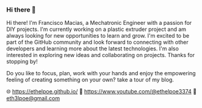 ### Hi there 👋

<!--
**ethelpoe/ethelpoe** is a ✨ _special_ ✨ repository because its `README.md` (this file) appears on your GitHub profile.

Here are some ideas to get you started:

- 🔭 I’m currently working on ...
- 🌱 I’m currently learning ...
- 👯 I’m looking to collaborate on ...
- 🤔 I’m looking for help with ...
- 💬 Ask me about ...
- 📫 How to reach me: ...
- 😄 Pronouns: ...
- ⚡ Fun fact: ...
-->
Hi there! I'm Francisco Macias, a Mechatronic Engineer with a passion for DIY projects. I'm currently working on a plastic extruder project and am always looking for new opportunities to learn and grow. I'm excited to be part of the GitHub community and look forward to connecting with other developers and learning more about the latest technologies. I'm also interested in exploring new ideas and collaborating on projects. Thanks for stopping by!

Do you like to focus, plan, work with your hands and enjoy the empowering feeling of creating something on your own? take a tour of my blog.

:globe_with_meridians: https://ethelpoe.github.io/
:movie_camera: https://www.youtube.com/@ethelpoe3374
:postbox: eth3lpoe@gmail.com
